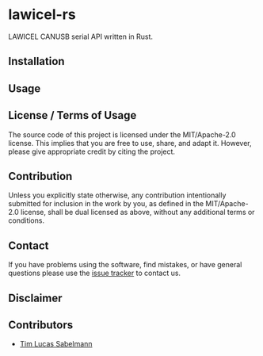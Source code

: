 # lawicel-rs

LAWICEL CANUSB serial API written in Rust.

## Installation

## Usage



## License / Terms of Usage

The source code of this project is licensed under the MIT/Apache-2.0 license. This implies that you are free to use, share, and adapt it. However, please give appropriate credit by citing the project.

## Contribution

Unless you explicitly state otherwise, any contribution intentionally submitted for inclusion in the work by you, as defined in the MIT/Apache-2.0 license, shall be dual licensed as above, without any additional terms or conditions.

## Contact

If you have problems using the software, find mistakes, or have general questions please use
the [issue tracker](https://github.com/tsabelmann/lawicel-rs/issues) to contact us.

## Disclaimer

## Contributors
-  [Tim Lucas Sabelmann](https://github.com/tsabelmann)
